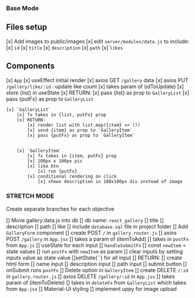 ### Base Mode ###

## Files setup
[x] Add images to public/images
    [x] edit `server/modules/data.js` to include:
        [x] `id`
        [x] `title`
        [x] `description`
        [x] `path`
        [x] `likes`
    

## Components
[x] `App`
    [x] useEffect initial render
    [x] axios GET `/gallery` data
    [x] axios PUT `/gallery/like/:id` : update like count 
        [x] takes param of (idToUpdate)
    [x] store {list} in useState
    [x] RETURN:
        [x] pass {list} as prop to `GalleryList`
        [x] pass {putFx} as prop to `GalleryList`

    [x] `GalleryList`
        [x] fx takes in {list, putFx} prop
        [x] RETURN:
            [x] render list with list.map({item} => ())
            [x] send {item} as prop to `GalleryItem`
            [x] pass {putFx} as prop to `GalleryItem`


        [x] `GalleryItem`
            [x] fx takes in {item, putFx} prop
            [x] 100px x 100px pic
            [x] like btn
                [x] run {putFx}
            [x] conditional rendering on click
                [x] shows description in 100x100px div instead of image


### STRETCH MODE ### 
Create separate branches for each objective

[] Move gallery.data.js into db
    [] db name: `react_gallery`
        [] title
        [] description
        [] path
        [] like
    [] include `database.sql` file in project folder
[] Add `GalleryForm` component
    [] create POST `/` in `gallery.router.js`
    [] axios POST `/gallery` in `App.jsx`
        [] takes a param of (itemToAdd)
    [] takes in `postFx` from `App.js`
    [] useState for each input
    [] `handleSubmitFx`
        [] const `newItem` = state values
        [] run `postFx` with `newItem` as param
        [] clear inputs by setting inputs value as state value
            []setState(``) for all input
    [] RETURN: 
        [] create html form
            [] name input
            [] description input
            [] path input
            [] submit button
        [] onSubmit runs `postFx`
[] Delete option in `GalleryItem`
    [] create DELETE `/:id` in `gallery.router.js`
    [] axios DELETE `/gallery/:id` in `App.jsx`
        [] takes param of (itemToDelete)
    [] takes in `deleteFx` from `GalleryList` which takes from `App.jsx`
[] Material-UI styling
[] implement uppy for image upload
